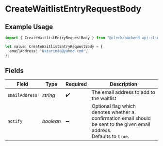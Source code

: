 # CreateWaitlistEntryRequestBody

## Example Usage

```typescript
import { CreateWaitlistEntryRequestBody } from "@clerk/backend-api-client/models/operations";

let value: CreateWaitlistEntryRequestBody = {
  emailAddress: "Katarina6@yahoo.com",
};
```

## Fields

| Field                                                                                                                   | Type                                                                                                                    | Required                                                                                                                | Description                                                                                                             |
| ----------------------------------------------------------------------------------------------------------------------- | ----------------------------------------------------------------------------------------------------------------------- | ----------------------------------------------------------------------------------------------------------------------- | ----------------------------------------------------------------------------------------------------------------------- |
| `emailAddress`                                                                                                          | *string*                                                                                                                | :heavy_check_mark:                                                                                                      | The email address to add to the waitlist                                                                                |
| `notify`                                                                                                                | *boolean*                                                                                                               | :heavy_minus_sign:                                                                                                      | Optional flag which denotes whether a confirmation email should be sent to the given email address.<br/>Defaults to `true`. |
